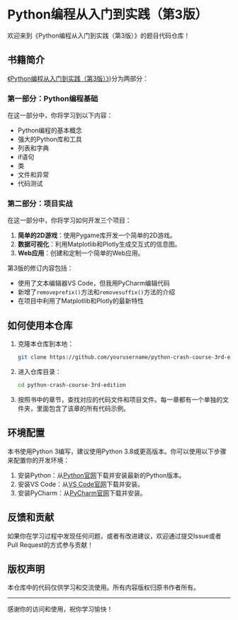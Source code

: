 # Python编程从入门到实践（第3版）

欢迎来到《Python编程从入门到实践（第3版）》的题目代码仓库！

## 书籍简介

[《Python编程从入门到实践（第3版）》](https://github.com/square1979/Some_Books/blob/main/Python/))分为两部分：

### 第一部分：Python编程基础

在这一部分中，你将学习到以下内容：

- Python编程的基本概念
- 强大的Python库和工具
- 列表和字典
- if语句
- 类
- 文件和异常
- 代码测试

### 第二部分：项目实战

在这一部分中，你将学习如何开发三个项目：

1. **简单的2D游戏**：使用Pygame库开发一个简单的2D游戏。
2. **数据可视化**：利用Matplotlib和Plotly生成交互式的信息图。
3. **Web应用**：创建和定制一个简单的Web应用。

第3版的修订内容包括：
- 使用了文本编辑器VS Code，但我用PyCharm编辑代码
- 新增了`removeprefix()`方法和`removesuffix()`方法的介绍
- 在项目中利用了Matplotlib和Plotly的最新特性

## 如何使用本仓库

1. 克隆本仓库到本地：
    ```bash
    git clone https://github.com/yourusername/python-crash-course-3rd-edition.git
    ```
2. 进入仓库目录：
    ```bash
    cd python-crash-course-3rd-edition
    ```
3. 按照书中的章节，查找对应的代码文件和项目文件。每一章都有一个单独的文件夹，里面包含了该章的所有代码示例。

## 环境配置

本书使用Python 3编写，建议使用Python 3.8或更高版本。你可以使用以下步骤来配置你的开发环境：

1. 安装Python：从[Python官网](https://www.python.org/)下载并安装最新的Python版本。
2. 安装VS Code：从[VS Code官网](https://code.visualstudio.com/)下载并安装。
3. 安装PyCharm：从[PyCharm官网](https://www.jetbrains.com/pycharm/)下载并安装。

## 反馈和贡献

如果你在学习过程中发现任何问题，或者有改进建议，欢迎通过提交Issue或者Pull Request的方式参与贡献！

## 版权声明

本仓库中的代码仅供学习和交流使用。所有内容版权归原书作者所有。

---

感谢你的访问和使用，祝你学习愉快！


